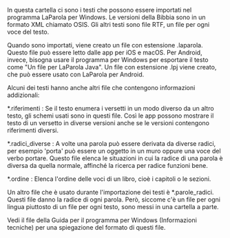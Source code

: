 In questa cartella ci sono i testi che possono essere importati nel programma LaParola per Windows. Le versioni della Bibbia sono in un formato XML chiamato OSIS. Gli altri testi sono file RTF, un file per ogni voce del testo.



Quando sono importati, viene creato un file con estensione .laparola. Questo file può essere letto dalle app per iOS e macOS. Per Android, invece, bisogna usare il programma per Windows per esportare il testo come "Un file per LaParola Java". Un file con estensione .lpj viene creato, che può essere usato con LaParola per Android.



Alcuni dei testi hanno anche altri file che contengono informazioni addizionali:

\*.riferimenti : Se il testo enumera i versetti in un modo diverso da un altro testo, gli schemi usati sono in questi file. Così le app possono mostrare il testo di un versetto in diverse versioni anche se le versioni contengono riferimenti diversi.

\*.radici\_diverse : A volte una parola può essere derivata da diverse radici, per esempio 'porta' può essere un oggetto in un muro oppure una voce del verbo portare. Questo file elenca le situazioni in cui la radice di una parola è diversa da quella normale, affinché la ricerca per radice funzioni bene.

\*.ordine : Elenca l'ordine delle voci di un libro, cioè i capitoli o le sezioni.



Un altro file che è usato durante l'importazione dei testi è \*.parole\_radici. Questi file danno la radice di ogni parola. Però, siccome c'è un file per ogni lingua piuttosto di un file per ogni testo, sono messi in una cartella a parte.



Vedi il file della Guida per il programma per Windows (Informazioni tecniche) per una spiegazione del formato di questi file.



